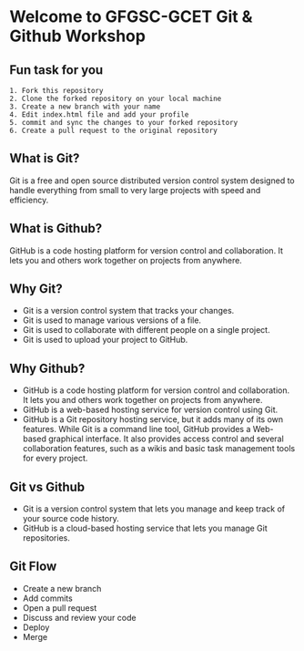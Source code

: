 # Welcome to GFGSC-GCET Git & Github Workshop

## Fun task for you

    1. Fork this repository
    2. Clone the forked repository on your local machine
    3. Create a new branch with your name
    4. Edit index.html file and add your profile
    5. commit and sync the changes to your forked repository
    6. Create a pull request to the original repository

## What is Git?

Git is a free and open source distributed version control system designed to handle everything from small to very large projects with speed and efficiency.

## What is Github?

GitHub is a code hosting platform for version control and collaboration. It lets you and others work together on projects from anywhere.

## Why Git?

- Git is a version control system that tracks your changes.
- Git is used to manage various versions of a file.
- Git is used to collaborate with different people on a single project.
- Git is used to upload your project to GitHub.

## Why Github?

- GitHub is a code hosting platform for version control and collaboration. It lets you and others work together on projects from anywhere.
- GitHub is a web-based hosting service for version control using Git.
- GitHub is a Git repository hosting service, but it adds many of its own features. While Git is a command line tool, GitHub provides a Web-based graphical interface. It also provides access control and several collaboration features, such as a wikis and basic task management tools for every project.

## Git vs Github

- Git is a version control system that lets you manage and keep track of your source code history.
- GitHub is a cloud-based hosting service that lets you manage Git repositories.

## Git Flow

- Create a new branch
- Add commits
- Open a pull request
- Discuss and review your code
- Deploy
- Merge

